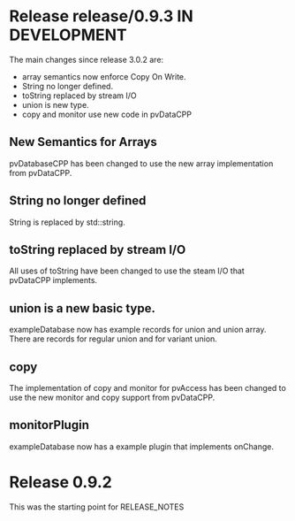 Release release/0.9.3 IN DEVELOPMENT
===========

The main changes since release 3.0.2 are:

* array semantics now enforce Copy On Write.
* String no longer defined.
* toString replaced by stream I/O 
* union is new type.
* copy and monitor use new code in pvDataCPP

New Semantics for Arrays
--------

pvDatabaseCPP has been changed to use the new array implementation from pvDataCPP.

String no longer defined
---------

String is replaced by std::string.


toString replaced by stream I/O
---------

All uses of toString have been changed to use the steam I/O that pvDataCPP implements.


union is a new basic type.
------------

exampleDatabase now has example records for union and union array.
There are records for regular union and for variant union.


copy 
----


The implementation of copy and monitor for pvAccess has been changed
to use the new monitor and copy support from pvDataCPP.

monitorPlugin
-------------

exampleDatabase now has a example plugin that implements onChange.

Release 0.9.2
==========
This was the starting point for RELEASE_NOTES

